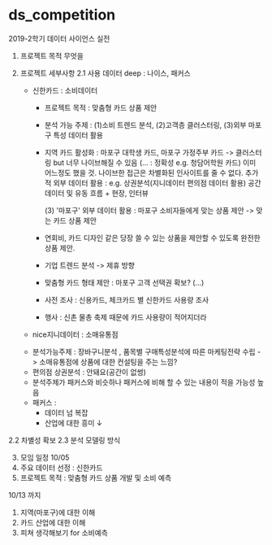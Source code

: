 # ds_competition
2019-2학기 데이터 사이언스 실전


1. 프로젝트 목적
무엇을 
   
2. 프로젝트 세부사항
2.1 사용 데이터
deep : 나이스, 패커스
    - 신한카드 : 소비데이터
      * 프로젝트 목적 : 맞춤형 카드 상품 제안
      * 분석 가능 주제 : (1)소비 트렌드 분석, (2)고객층 클러스터링, (3)외부 마포구 특성 데이터 활용
      * 지역 카드 활성화 : 마포구 대학생 카드, 마포구 가정주부 카드
        -> 클러스터링 but 너무 나이브해질 수 있음 (... : 정확성 e.g. 청담어학원 카드)
           이미 어느정도 했을 것. 나이브한 접근은 차별화된 인사이트를 줄 수 없다.
           추가적 외부 데이터 활용 : e.g. 상권분석(지니데이터 편의점 데이터 활용) 공간데이터 및 유동 흐름 + 현장, 인터뷰
      
        (3) '마포구' 외부 데이터 활용 : 마포구 소비자들에게 맞는 상품 제안 -> 맞는 카드 상품 제안
      * 연회비, 카드 디자인 같은 당장 쓸 수 있는 상품을 제안할 수 있도록 완전한 상품 제안.
      * 기업 트렌드 분석 -> 제휴 방향
      * 맞춤형 카드 형태 제안 : 마포구 고객 선택권 확보? (...)
      * 사전 조사 : 신용카드, 체크카드 별 신한카드 사용량 조사
      * 행사 : 신촌 물총 축제 때문에 카드 사용량이 적어지더라
      
      
     - nice지니데이터 : 소매유통점     
      * 분석가능주제 : 장바구니분석 , 품목별 구매특성분석에 따른 마케팅전략 수립 -> 소매유통점에 상품에 대한 컨설팅을 주는 느낌?
      * 편의점 상권분석 : 안돼요(공간이 없썽)
      * 분석주제가 패커스와 비슷하나 패커스에 비해 할 수 있는 내용이 적을 가능성 높음
     
    - 패커스 : 
      * 데이터 넘 복잡
      * 산업에 대한 흥미 ↓
   
   
2.2 차별성 확보
2.3 분석 모델링 방식

3. 모임 일정
10/05
1. 주요 데이터 선정 : 신한카드
2. 프로젝트 목적 : 맞춤형 카드 상품 개발 및 소비 예측 

10/13 까지
1. 지역(마포구)에 대한 이해
2. 카드 산업에 대한 이해
3. 피쳐 생각해보기 for 소비예측
    
    
    
